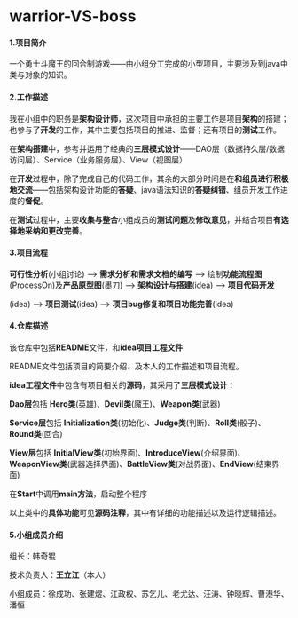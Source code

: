 # warrior-VS-boss
#### 1.项目简介

一个勇士斗魔王的回合制游戏——由小组分工完成的小型项目，主要涉及到java中类与对象的知识。

#### 2.工作描述

我在小组中的职务是**架构设计师**，这次项目中承担的主要工作是项目**架构**的搭建；也参与了**开发**的工作，其中主要包括项目的推进、监督；还有项目的**测试**工作。

在**架构搭建**中，参考并运用了经典的**三层模式设计**——DAO层（数据持久层/数据访问层）、Service（业务服务层）、View（视图层）

在**开发**过程中，除了完成自己的代码工作，其余的大部分时间是在**和组员进行积极地交流**——包括架构设计功能的**答疑**、java语法知识的**答疑纠错**、组员开发工作进度的**督促**。

在**测试**过程中，主要**收集与整合**小组成员的**测试问题**及**修改意见**，并结合项目**有选择地采纳和更改完善**。

#### 3.项目流程

**可行性分析**(小组讨论)  -->  **需求分析和需求文档的编写** --> 绘制**功能流程图**(ProcessOn)及**产品原型图**(墨刀) --> **架构设计与搭建**(idea) --> **项目代码开发**

(idea) --> **项目测试**(idea) --> **项目bug修复和项目功能完善**(idea)

#### 4.仓库描述

该仓库中包括**README**文件，和**idea项目工程文件**

README文件包括项目的简要介绍、及本人的工作描述和项目流程。

**idea工程文件**中包含有项目相关的**源码**，其采用了**三层模式设计**：

**Dao层**包括 **Hero类**(英雄)、**Devil类**(魔王)、**Weapon类**(武器)

**Service层**包括 **Initialization类**(初始化)、**Judge类**(判断)、**Roll类**(骰子)、**Round类**(回合)

**View层**包括 **InitialView类**(初始界面)、**IntroduceView**(介绍界面)、**WeaponView类**(武器选择界面)、**BattleView类**(对战界面)、**EndView**(结束界面)

在**Start**中调用**main方法**，启动整个程序

以上类中的**具体功能**可见**源码注释**，其中有详细的功能描述以及运行逻辑描述。

#### 5.小组成员介绍

组长：韩奇锟

技术负责人：**王立江**（本人）

小组成员：徐成功、张建煜、江政权、苏乞儿、老尤达、汪涛、钟晓辉、曹港华、潘恒